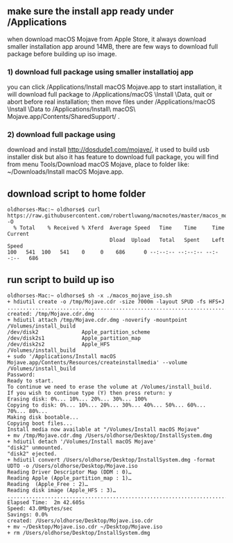 
## make sure the install app ready under /Applications
when download macOS Mojave from Apple Store, it always download smaller installation app around 14MB, there are few ways to download full package before building up iso image.

### 1) download full package using smaller installatioj app
you can click /Applications/Install macOS Mojave.app to start installation, it will download full package to /Applications/macOS \Install \Data, quit or abort before real installation; then move files under /Applications/macOS \Install \Data to /Applications/Install\ macOS\ Mojave.app/Contents/SharedSupport/ .

### 2) download full package using 
download and install http://dosdude1.com/mojave/, it used to build usb installer disk but also it has feature to download full package, you will find from menu Tools/Download macOS Mojave, place to folder like: ~/Downloads/Install macOS Mojave.app.

## download script to home folder
```
oldhorses-Mac:~ oldhorse$ curl https://raw.githubusercontent.com/robertluwang/macnotes/master/macos_mojave_iso.sh -O 
  % Total    % Received % Xferd  Average Speed   Time    Time     Time  Current
                                 Dload  Upload   Total   Spent    Left  Speed
100   541  100   541    0     0    686      0 --:--:-- --:--:-- --:--:--   686
```
## run script to build up iso 
```
oldhorses-Mac:~ oldhorse$ sh -x ./macos_mojave_iso.sh 
+ hdiutil create -o /tmp/Mojave.cdr -size 7000m -layout SPUD -fs HFS+J
.................................................................................................................................................................
created: /tmp/Mojave.cdr.dmg
+ hdiutil attach /tmp/Mojave.cdr.dmg -noverify -mountpoint /Volumes/install_build
/dev/disk2              Apple_partition_scheme          
/dev/disk2s1            Apple_partition_map             
/dev/disk2s2            Apple_HFS                       /Volumes/install_build
+ sudo '/Applications/Install macOS Mojave.app/Contents/Resources/createinstallmedia' --volume /Volumes/install_build
Password:
Ready to start.
To continue we need to erase the volume at /Volumes/install_build.
If you wish to continue type (Y) then press return: y
Erasing disk: 0%... 10%... 20%... 30%... 100%
Copying to disk: 0%... 10%... 20%... 30%... 40%... 50%... 60%... 70%... 80%... 
Making disk bootable...
Copying boot files...
Install media now available at "/Volumes/Install macOS Mojave"
+ mv /tmp/Mojave.cdr.dmg /Users/oldhorse/Desktop/InstallSystem.dmg
+ hdiutil detach '/Volumes/Install macOS Mojave'
"disk2" unmounted.
"disk2" ejected.
+ hdiutil convert /Users/oldhorse/Desktop/InstallSystem.dmg -format UDTO -o /Users/oldhorse/Desktop/Mojave.iso
Reading Driver Descriptor Map (DDM : 0)…
Reading Apple (Apple_partition_map : 1)…
Reading  (Apple_Free : 2)…
Reading disk image (Apple_HFS : 3)…
..............................................................................................................................................................
Elapsed Time:  2m 42.605s
Speed: 43.0Mbytes/sec
Savings: 0.0%
created: /Users/oldhorse/Desktop/Mojave.iso.cdr
+ mv ~/Desktop/Mojave.iso.cdr ~/Desktop/Mojave.iso
+ rm /Users/oldhorse/Desktop/InstallSystem.dmg
```
